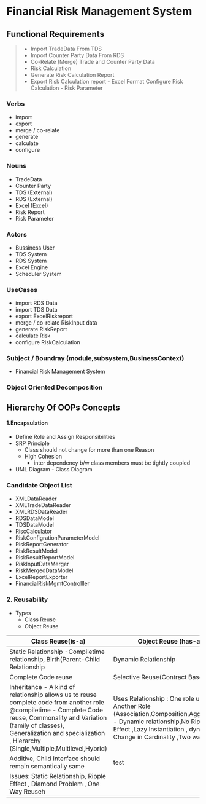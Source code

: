 # Financial Risk Management System

## Functional Requirements

> - Import TradeData From TDS 
> - Import Counter Party Data From RDS
> - Co-Relate (Merge) Trade and Counter Party Data
> - Risk Calculation
> - Generate Risk Calculation Report
> - Export Risk Calculation report - Excel Format
> Configure Risk Calculation  - Risk Parameter

### Verbs
- import
- export
- merge / co-relate
- generate
- calculate
- configure 
### Nouns
- TradeData
- Counter Party
- TDS (External)
- RDS (External)
- Excel (Excel)
- Risk Report
- Risk Parameter

### Actors
- Bussiness User
- TDS System
- RDS System
- Excel Engine
- Scheduler System

### UseCases
 - import RDS Data
 - import TDS Data
- export ExcelRiskreport
- merge / co-relate RiskInput data
- generate RiskReport
- calculate Risk
- configure RiskCalculation
### Subject /  Boundray (module,subsystem,BusinessContext)
- Financial Risk Management System

### Object Oriented Decomposition

## Hierarchy Of OOPs Concepts
#### 1.Encapsulation

- Define Role and Assign Responsibilities
- SRP Principle
	- Class should not change for more than one Reason
	- High Cohesion 
		- inter dependency b/w class members must be tightly coupled
- UML Diagram - Class Diagram

### Candidate Object List 

- XMLDataReader
- XMLTradeDataReader
- XMLRDSDataReader
- RDSDataModel
- TDSDataModel
- RiscCalculator
- RiskConfigrationParameterModel
- RiskReportGenerator
- RiskResultModel
- RiskResultReportModel
- RiskInputDataMerger
- RiskMergedDataModel
- ExcelReportExporter
- FinancialRiskMgmtControlller

### 2.  Reusability
- Types
	- Class Reuse
	- Object Reuse
	
| Class Reuse(is-a) | Object Reuse (has-a) |
|--|--|
|  Static Relationship -Compiletime relationship, Birth(Parent-Child Relationship| Dynamic Relationship |
|Complete Code reuse| Selective Reuse(Contract Based)|
|Inheritance - A kind of relationship allows us to reuse complete code from another role @compiletime - Complete Code reuse,  Commonality and Variation (family of classes), Generalization and specialization ,  Hierarchy (Single,Multiple,Multilevel,Hybrid) | Uses Relationship : One role uses Another Role (Association,Composition,Aggregation) - Dynamic relationship,No Ripple Effect ,Lazy Instantiation , dynamic Change in Cardinality ,Two way Reuse
|Additive, Child Interface should remain semantically same | test
|Issues: Static Relationship, Ripple Effect , Diamond Problem , One Way Reuseh






<!--stackedit_data:
eyJoaXN0b3J5IjpbMjA3MzgyNjM3Myw0NTk3NTg2MDcsNDQ0Mz
MzMzksMTMzOTg2MjUzNCw4NjQwOTA4MzQsMTc1NTU4NTUzNCwz
MjM1NTY0MTcsNzkwNjAxNDQsOTI3OTMzNTg2LDM4NjU0MTUzOC
wxNDY1NjI0MzEwLDU1MDk5MDY2MSw3MDExODYyNzMsLTE3NzI4
NzYxNDIsLTIxMDEzNTgzNjQsNjA4MjcxNTIzLDEyNjk1NTg3OT
MsMzQ4NDIzNDgwLDE1Mjk5MzY3MDMsNzYwMDAwNjk2XX0=
-->